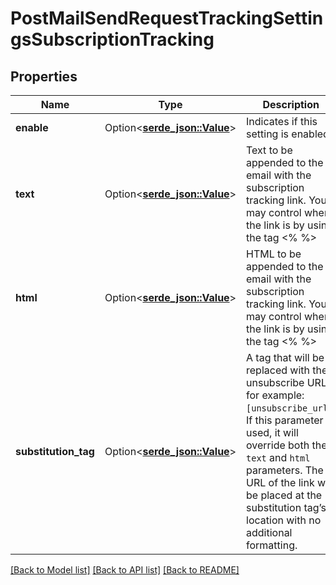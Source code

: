 # PostMailSendRequestTrackingSettingsSubscriptionTracking

## Properties

Name | Type | Description | Notes
------------ | ------------- | ------------- | -------------
**enable** | Option<[**serde_json::Value**](.md)> | Indicates if this setting is enabled. | [optional]
**text** | Option<[**serde_json::Value**](.md)> | Text to be appended to the email with the subscription tracking link. You may control where the link is by using the tag <% %> | [optional]
**html** | Option<[**serde_json::Value**](.md)> | HTML to be appended to the email with the subscription tracking link. You may control where the link is by using the tag <% %> | [optional]
**substitution_tag** | Option<[**serde_json::Value**](.md)> | A tag that will be replaced with the unsubscribe URL. for example: `[unsubscribe_url]`. If this parameter is used, it will override both the `text` and `html` parameters. The URL of the link will be placed at the substitution tag’s location with no additional formatting. | [optional]

[[Back to Model list]](../README.md#documentation-for-models) [[Back to API list]](../README.md#documentation-for-api-endpoints) [[Back to README]](../README.md)


